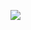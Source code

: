 ![](https://user-images.githubusercontent.com/67995526/105008411-8cd2c580-5a7c-11eb-8e55-8bd538a96980.png)